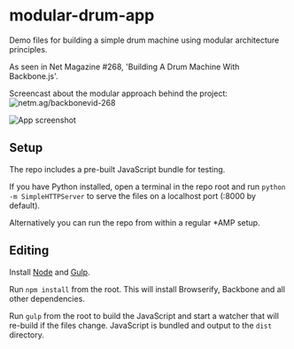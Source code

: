 # modular-drum-app

Demo files for building a simple drum machine using modular architecture principles.

As seen in Net Magazine #268, 'Building A Drum Machine With Backbone.js'.

Screencast about the modular approach behind the project: ![netm.ag/backbonevid-268](http://netm.ag/backbonevid-268)

![App screenshot](https://dl.dropboxusercontent.com/u/42386473/modular-drum-app.png)

## Setup

The repo includes a pre-built JavaScript bundle for testing.

If you have Python installed, open a terminal in the repo root and run `python -m SimpleHTTPServer` to serve the files on a localhost port (:8000 by default).

Alternatively you can run the repo from within a regular *AMP setup.

## Editing

Install [Node](https://nodejs.org/) and [Gulp](https://github.com/gulpjs/gulp/blob/master/docs/getting-started.md).

Run `npm install` from the root.  This will install Browserify, Backbone and all other dependencies.

Run `gulp` from the root to build the JavaScript and start a watcher that will re-build if the files change.  JavaScript is bundled and output to the `dist` directory.


